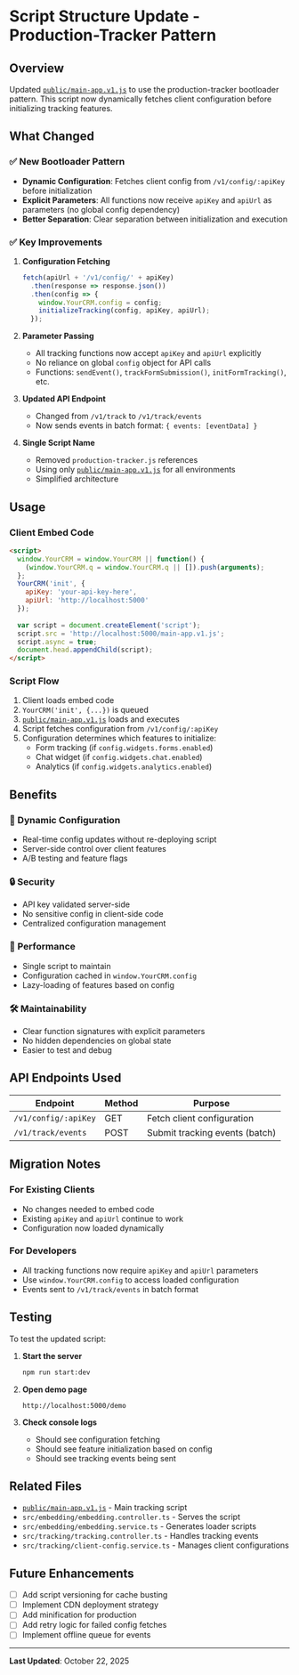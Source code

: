 # Script Structure Update - Production-Tracker Pattern

## Overview
Updated [`public/main-app.v1.js`](public/main-app.v1.js ) to use the production-tracker bootloader pattern. This script now dynamically fetches client configuration before initializing tracking features.

## What Changed

### ✅ New Bootloader Pattern
- **Dynamic Configuration**: Fetches client config from `/v1/config/:apiKey` before initialization
- **Explicit Parameters**: All functions now receive `apiKey` and `apiUrl` as parameters (no global config dependency)
- **Better Separation**: Clear separation between initialization and execution

### ✅ Key Improvements

1. **Configuration Fetching**
   ```javascript
   fetch(apiUrl + '/v1/config/' + apiKey)
     .then(response => response.json())
     .then(config => {
       window.YourCRM.config = config;
       initializeTracking(config, apiKey, apiUrl);
     });
   ```

2. **Parameter Passing**
   - All tracking functions now accept `apiKey` and `apiUrl` explicitly
   - No reliance on global `config` object for API calls
   - Functions: `sendEvent()`, `trackFormSubmission()`, `initFormTracking()`, etc.

3. **Updated API Endpoint**
   - Changed from `/v1/track` to `/v1/track/events`
   - Now sends events in batch format: `{ events: [eventData] }`

4. **Single Script Name**
   - Removed `production-tracker.js` references
   - Using only [`public/main-app.v1.js`](public/main-app.v1.js ) for all environments
   - Simplified architecture

## Usage

### Client Embed Code
```html
<script>
  window.YourCRM = window.YourCRM || function() {
    (window.YourCRM.q = window.YourCRM.q || []).push(arguments);
  };
  YourCRM('init', {
    apiKey: 'your-api-key-here',
    apiUrl: 'http://localhost:5000'
  });
  
  var script = document.createElement('script');
  script.src = 'http://localhost:5000/main-app.v1.js';
  script.async = true;
  document.head.appendChild(script);
</script>
```

### Script Flow
1. Client loads embed code
2. `YourCRM('init', {...})` is queued
3. [`public/main-app.v1.js`](public/main-app.v1.js ) loads and executes
4. Script fetches configuration from `/v1/config/:apiKey`
5. Configuration determines which features to initialize:
   - Form tracking (if `config.widgets.forms.enabled`)
   - Chat widget (if `config.widgets.chat.enabled`)
   - Analytics (if `config.widgets.analytics.enabled`)

## Benefits

### 🎯 Dynamic Configuration
- Real-time config updates without re-deploying script
- Server-side control over client features
- A/B testing and feature flags

### 🔒 Security
- API key validated server-side
- No sensitive config in client-side code
- Centralized configuration management

### 🚀 Performance
- Single script to maintain
- Configuration cached in `window.YourCRM.config`
- Lazy-loading of features based on config

### 🛠️ Maintainability
- Clear function signatures with explicit parameters
- No hidden dependencies on global state
- Easier to test and debug

## API Endpoints Used

| Endpoint | Method | Purpose |
|----------|--------|---------|
| `/v1/config/:apiKey` | GET | Fetch client configuration |
| `/v1/track/events` | POST | Submit tracking events (batch) |

## Migration Notes

### For Existing Clients
- No changes needed to embed code
- Existing `apiKey` and `apiUrl` continue to work
- Configuration now loaded dynamically

### For Developers
- All tracking functions now require `apiKey` and `apiUrl` parameters
- Use `window.YourCRM.config` to access loaded configuration
- Events sent to `/v1/track/events` in batch format

## Testing

To test the updated script:

1. **Start the server**
   ```bash
   npm run start:dev
   ```

2. **Open demo page**
   ```
   http://localhost:5000/demo
   ```

3. **Check console logs**
   - Should see configuration fetching
   - Should see feature initialization based on config
   - Should see tracking events being sent

## Related Files

- [`public/main-app.v1.js`](public/main-app.v1.js ) - Main tracking script
- `src/embedding/embedding.controller.ts` - Serves the script
- `src/embedding/embedding.service.ts` - Generates loader scripts
- `src/tracking/tracking.controller.ts` - Handles tracking events
- `src/tracking/client-config.service.ts` - Manages client configurations

## Future Enhancements

- [ ] Add script versioning for cache busting
- [ ] Implement CDN deployment strategy
- [ ] Add minification for production
- [ ] Add retry logic for failed config fetches
- [ ] Implement offline queue for events

---

**Last Updated**: October 22, 2025
